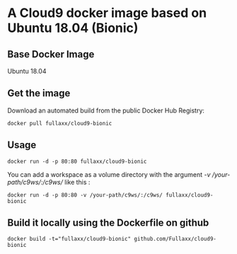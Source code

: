 # A Cloud9 docker image based on Ubuntu 18.04 (Bionic)

## Base Docker Image
Ubuntu 18.04

## Get the image

Download an automated build from the public Docker Hub Registry:

    docker pull fullaxx/cloud9-bionic

## Usage

    docker run -d -p 80:80 fullaxx/cloud9-bionic

You can add a workspace as a volume directory with the argument *-v /your-path/c9ws/:/c9ws/* like this :

    docker run -d -p 80:80 -v /your-path/c9ws/:/c9ws/ fullaxx/cloud9-bionic

## Build it locally using the Dockerfile on github

    docker build -t="fullaxx/cloud9-bionic" github.com/Fullaxx/cloud9-bionic
